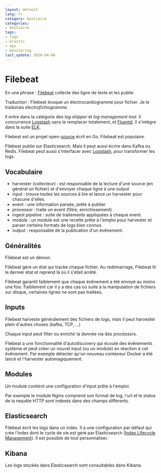 ```yaml
---
layout: default
lang: fr
category: bestiaire
categories:
- bestiaire
tags:
- logs
- elastic
- ops
- monitoring
last_update: 2020-04-06
---
```


# Filebeat

En une phrase : [Filebeat][filebeat-official-website] collecte 
des ligne de texte et les publie.

Traduction : Filebeat évoque un électrocardiogramme pour fichier.
 Je le traduirais _électrofichiogramme_.

Il entre dans la catégorie des _log shipper_ et 
_log management tool_. Il concurrence
[Logstash][logstash-official-website] sans le remplacer
totalement, et [Fluentd][fluentd-official-website].
Il s'intègre dans la suite [ELK][elk-official-website].

Filebeat est un projet open-[source][filebeat-github] écrit
en Go. Filebeat est populaire.

Filebeat publie sur Elasticsearch. Mais il peut
aussi écrire dans Kafka ou Redis. Filebeat peut aussi 
s'interfacer avec [Logstash][logstash-official-website],
pour transformer les logs.

## Vocabulaire

- harvester (collecteur) : est responsable de la lecture d'une
  source (en général un fichier) et d'envoyer chaque ligne 
  à une output
- input : trouve toutes les sources à lire et lance un 
  harvester pour chacune d'elles. 
- event : une information parsée, prête à publier
- processor : traite un event (filtre, enrichissement)
- ingest pipeline : suite de traitements appliquées à chaque
  event.
- module : un module est une recette prête à l'emploi pour
  harvester et parser certains formats de logs bien connus.
- output : responsable de la publication d'un évênement.

## Généralités

Filebeat est un démon.

Filebeat gère un état qui tracke chaque fichier. Au 
redémarrage, Filebeat lit le dernier état et reprend
là où il s'était arrêté.

Filebeat garantit faiblement que chaque évênement a été envoyé
au moins une fois. Faiblement car il y a des cas où suite
à la manipulation de fichiers sur disque, certaines lignes
ne sont pas traitées.

## Inputs

Filebeat harveste généralement des fichiers de logs, mais
il peut harvester plein d'autres choses (kafka, TCP, ...)

Chaque input peut filter ou enrichir la donnée via des 
processors.

Filebeat a une fonctionnalité d'autodiscovery qui écoute
des évênements système et peut créer un nouvel input
(ou un module) en réaction à cet évênement. Par exemple
détecter qu'un nouveau conteneur Docker a été lancé et
l'harvester automagiquement.

## Modules

Un module contient une configuration d'input prête à l'emploi.

Par exemple le module Nginx comprend son format
de log; l'url et le status de la requête HTTP sont indexés dans
des champs différents.

## Elasticsearch

Filebeat écrit les logs dans un index. Il a une configuration
par défaut qui crée l'index dont le cycle de vie est 
géré par Elasticsearch ([Index Lifecycle Management][elasticsearch-ilm]).
Il est possible de tout personnaliser.


## Kibana 

Les logs stockés dans Elasticsearch sont consultables
dans Kibana. 

[fluentd-official-website]: https://www.fluentd.org/

[elk-official-website]: https://www.elastic.co/fr/what-is/elk-stack

[elasticsearch-ilm]: https://www.elastic.co/guide/en/elasticsearch/reference/current/getting-started-index-lifecycle-management.html

[logstash-official-website]: https://www.elastic.co/fr/logstash

[filebeat-official-website]: https://github.com/elastic/beats/tree/master/filebeat

[filebeat-github]: https://github.com/elastic/beats/tree/master/filebeat